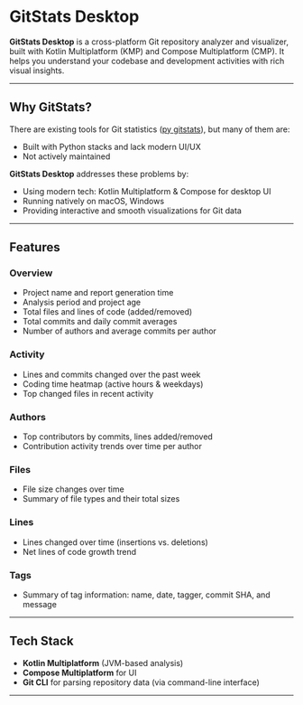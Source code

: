 # GitStats Desktop

**GitStats Desktop** is a cross-platform Git repository analyzer and visualizer, built with Kotlin Multiplatform (KMP) and Compose Multiplatform (CMP). It helps you understand your codebase and development activities with rich visual insights.

---

## Why GitStats?

There are existing tools for Git statistics ([py gitstats](https://pypi.org/project/gitstats/)), but many of them are:

- Built with Python stacks and lack modern UI/UX
- Not actively maintained

**GitStats Desktop** addresses these problems by:

- Using modern tech: Kotlin Multiplatform & Compose for desktop UI
- Running natively on macOS, Windows
- Providing interactive and smooth visualizations for Git data

---

## Features

### Overview
- Project name and report generation time
- Analysis period and project age
- Total files and lines of code (added/removed)
- Total commits and daily commit averages
- Number of authors and average commits per author

### Activity
- Lines and commits changed over the past week
- Coding time heatmap (active hours & weekdays)
- Top changed files in recent activity

### Authors
- Top contributors by commits, lines added/removed
- Contribution activity trends over time per author

### Files
- File size changes over time
- Summary of file types and their total sizes

### Lines
- Lines changed over time (insertions vs. deletions)
- Net lines of code growth trend

### Tags
- Summary of tag information: name, date, tagger, commit SHA, and message

---

## Tech Stack

- **Kotlin Multiplatform** (JVM-based analysis)
- **Compose Multiplatform** for UI
- **Git CLI** for parsing repository data (via command-line interface)

---